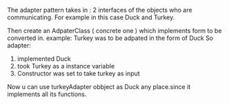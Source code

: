 The adapter pattern takes in :
2 interfaces of the objects who are communicating.
For example in this case Duck and Turkey.

Then create an AdpaterClass ( concrete one ) which implements 
form to be converted in.
example: Turkey was to be adpated in the form of Duck
So adapter:
1. implemented Duck
2. took Turkey as a instance variable
3. Constructor was set to take turkey as input

Now u can use turkeyAdapter obbject as Duck any place.since it implements all its functions.
